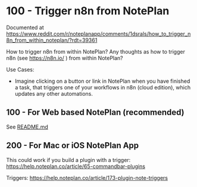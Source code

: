 # 100 - Trigger n8n from NotePlan

Documented at https://www.reddit.com/r/noteplanapp/comments/1dsrals/how_to_trigger_n8n_from_within_noteplan/?rdt=39361

How to trigger n8n from within NotePlan?
Any thoughts as how to trigger n8n (see https://n8n.io/ ) from within NotePlan?

Use Cases:

- Imagine clicking on a button or link in NotePlan when you have finished a task, that triggers one of your workflows in n8n (cloud edition), which updates any other automations.

## 100 - For Web based NotePlan (recommended)

See [README.md](./100/README.md)

## 200 - For Mac or iOS NotePlan App

This could work if you build a plugin with a trigger: https://help.noteplan.co/article/65-commandbar-plugins

Triggers: https://help.noteplan.co/article/173-plugin-note-triggers  
